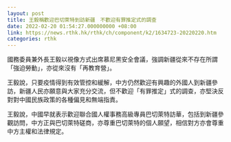 ```yaml
---
layout: post
title: 王毅稱歡迎巴切萊特到訪新疆　不歡迎有罪推定式的調查
date: 2022-02-20 01:54:27.000000000 +08:00
link: https://news.rthk.hk/rthk/ch/component/k2/1634723-20220220.htm
categories: rthk
---
```


國務委員兼外長王毅以視像方式出席慕尼黑安全會議，強調新疆從來不存在所謂「強迫勞動」，亦從來沒有「再教育營」。

王毅說，只要疫情得到有效管控和緩解，中方仍然歡迎有興趣的外國人到新疆參訪，新疆人民亦願意與大家充分交流，但不歡迎「有罪推定」式的調查，亦堅決反對對中國民族政策的各種偏見和無端指責。

王毅說，中國早就表示歡迎聯合國人權事務高級專員巴切萊特訪華，包括到新疆參觀訪問，中方正與巴切萊特磋商，亦尊重巴切萊特的個人願望，相信對方亦會尊重中方主權和法律規定。
